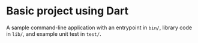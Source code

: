 # Basic project using Dart
A sample command-line application with an entrypoint in `bin/`, library code
in `lib/`, and example unit test in `test/`.
